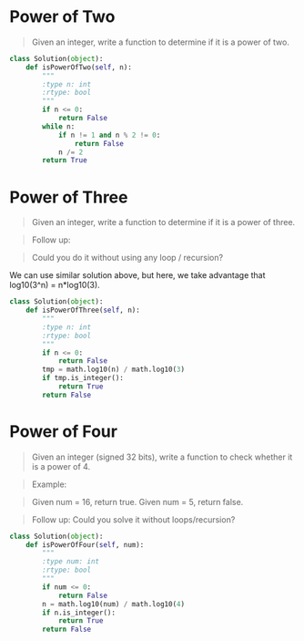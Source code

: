 # Power of Two

> Given an integer, write a function to determine if it is a power of two.

```Python
class Solution(object):
    def isPowerOfTwo(self, n):
        """
        :type n: int
        :rtype: bool
        """
        if n <= 0:
            return False
        while n:
            if n != 1 and n % 2 != 0:
                return False
            n /= 2
        return True
```

# Power of Three

> Given an integer, write a function to determine if it is a power of three.

> Follow up:

> Could you do it without using any loop / recursion?

We can use similar solution above, but here, we take advantage that log10(3^n) = n*log10(3).

```Python
class Solution(object):
    def isPowerOfThree(self, n):
        """
        :type n: int
        :rtype: bool
        """
        if n <= 0:
            return False
        tmp = math.log10(n) / math.log10(3)
        if tmp.is_integer():
            return True
        return False
```

# Power of Four

> Given an integer (signed 32 bits), write a function to check whether it is a power of 4.

> Example:

> Given num = 16, return true. Given num = 5, return false.

> Follow up: Could you solve it without loops/recursion?

```Python
class Solution(object):
    def isPowerOfFour(self, num):
        """
        :type num: int
        :rtype: bool
        """
        if num <= 0:
            return False
        n = math.log10(num) / math.log10(4)
        if n.is_integer():
            return True
        return False
```
